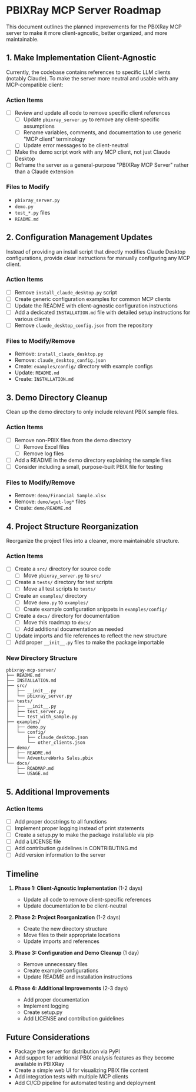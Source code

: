 # PBIXRay MCP Server Roadmap

This document outlines the planned improvements for the PBIXRay MCP server to make it more client-agnostic, better organized, and more maintainable.

## 1. Make Implementation Client-Agnostic

Currently, the codebase contains references to specific LLM clients (notably Claude). To make the server more neutral and usable with any MCP-compatible client:

### Action Items
- [ ] Review and update all code to remove specific client references
  - [ ] Update `pbixray_server.py` to remove any client-specific assumptions
  - [ ] Rename variables, comments, and documentation to use generic "MCP client" terminology
  - [ ] Update error messages to be client-neutral
- [ ] Make the demo script work with any MCP client, not just Claude Desktop
- [ ] Reframe the server as a general-purpose "PBIXRay MCP Server" rather than a Claude extension

### Files to Modify
- `pbixray_server.py`
- `demo.py`
- `test_*.py` files
- `README.md`

## 2. Configuration Management Updates

Instead of providing an install script that directly modifies Claude Desktop configurations, provide clear instructions for manually configuring any MCP client.

### Action Items
- [ ] Remove `install_claude_desktop.py` script
- [ ] Create generic configuration examples for common MCP clients
- [ ] Update the README with client-agnostic configuration instructions
- [ ] Add a dedicated `INSTALLATION.md` file with detailed setup instructions for various clients
- [ ] Remove `claude_desktop_config.json` from the repository

### Files to Modify/Remove
- Remove: `install_claude_desktop.py`
- Remove: `claude_desktop_config.json`
- Create: `examples/config/` directory with example configs
- Update: `README.md`
- Create: `INSTALLATION.md`

## 3. Demo Directory Cleanup

Clean up the demo directory to only include relevant PBIX sample files.

### Action Items
- [ ] Remove non-PBIX files from the demo directory
  - [ ] Remove Excel files
  - [ ] Remove log files
- [ ] Add a README in the demo directory explaining the sample files
- [ ] Consider including a small, purpose-built PBIX file for testing

### Files to Modify/Remove
- Remove: `demo/Financial Sample.xlsx`
- Remove: `demo/wget-log*` files
- Create: `demo/README.md`

## 4. Project Structure Reorganization

Reorganize the project files into a cleaner, more maintainable structure.

### Action Items
- [ ] Create a `src/` directory for source code
  - [ ] Move `pbixray_server.py` to `src/`
- [ ] Create a `tests/` directory for test scripts
  - [ ] Move all test scripts to `tests/`
- [ ] Create an `examples/` directory
  - [ ] Move `demo.py` to `examples/`
  - [ ] Create example configuration snippets in `examples/config/`
- [ ] Create a `docs/` directory for documentation
  - [ ] Move this roadmap to `docs/`
  - [ ] Add additional documentation as needed
- [ ] Update imports and file references to reflect the new structure
- [ ] Add proper `__init__.py` files to make the package importable

### New Directory Structure
```
pbixray-mcp-server/
├── README.md
├── INSTALLATION.md
├── src/
│   ├── __init__.py
│   └── pbixray_server.py
├── tests/
│   ├── __init__.py
│   ├── test_server.py
│   └── test_with_sample.py
├── examples/
│   ├── demo.py
│   └── config/
│       ├── claude_desktop.json
│       └── other_clients.json
├── demo/
│   ├── README.md
│   └── AdventureWorks Sales.pbix
└── docs/
    ├── ROADMAP.md
    └── USAGE.md
```

## 5. Additional Improvements

### Action Items
- [ ] Add proper docstrings to all functions
- [ ] Implement proper logging instead of print statements
- [ ] Create a setup.py to make the package installable via pip
- [ ] Add a LICENSE file
- [ ] Add contribution guidelines in CONTRIBUTING.md
- [ ] Add version information to the server

## Timeline

1. **Phase 1: Client-Agnostic Implementation** (1-2 days)
   - Update all code to remove client-specific references
   - Update documentation to be client-neutral

2. **Phase 2: Project Reorganization** (1-2 days)
   - Create the new directory structure
   - Move files to their appropriate locations
   - Update imports and references

3. **Phase 3: Configuration and Demo Cleanup** (1 day)
   - Remove unnecessary files
   - Create example configurations
   - Update README and installation instructions

4. **Phase 4: Additional Improvements** (2-3 days)
   - Add proper documentation
   - Implement logging
   - Create setup.py
   - Add LICENSE and contribution guidelines

## Future Considerations

- Package the server for distribution via PyPI
- Add support for additional PBIX analysis features as they become available in PBIXRay
- Create a simple web UI for visualizing PBIX file content
- Add integration tests with multiple MCP clients
- Add CI/CD pipeline for automated testing and deployment
